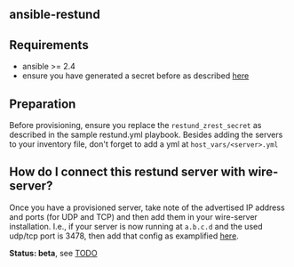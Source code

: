 ## ansible-restund

## Requirements

- ansible >= 2.4
- ensure you have generated a secret before as described [here](https://github.com/wireapp/wire-server-deploy/blob/master/charts/brig/values.yaml#L66-L71)

## Preparation

Before provisioning, ensure you replace the `restund_zrest_secret` as described in the sample restund.yml playbook.
Besides adding the servers to your inventory file, don't forget to add a yml at `host_vars/<server>.yml`

## How do I connect this restund server with wire-server?

Once you have a provisioned server, take note of the advertised IP address and ports (for UDP and TCP) and then add them in your wire-server installation. I.e., if your server is now running at `a.b.c.d` and the used udp/tcp port is 3478, then add that config as examplified [here](https://github.com/wireapp/wire-server-deploy/blob/master/charts/brig/values.yaml#L66-L71).

**Status: beta**, see [TODO](TODO.md)
